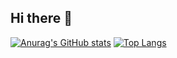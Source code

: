 ## Hi there 👋

<!--
**Mesono-xian/Mesono-xian** is a ✨ _special_ ✨ repository because its `README.md` (this file) appears on your GitHub profile.

Here are some ideas to get you started:

- 🔭 I’m currently working on ...
- 🌱 I’m currently learning ...
- 👯 I’m looking to collaborate on ...
- 🤔 I’m looking for help with ...
- 💬 Ask me about ...
- 📫 How to reach me: ...
- 😄 Pronouns: ...
- ⚡ Fun fact: ...
-->
[![Anurag's GitHub stats](https://github-readme-stats-git-master-mesono-xians-projects.vercel.app/api?username=Mesono-xian)](https://github.com/anuraghazra/github-readme-stats)
[![Top Langs](https://github-readme-stats-kappa-two-20.vercel.app/api/top-langs/?username=Mesono-xian&layout=compact&count_private=true)](https://github.com/anuraghazra/github-readme-stats)

